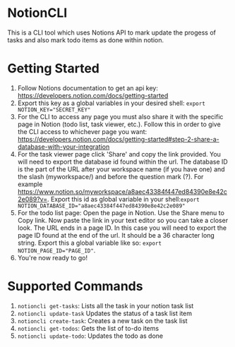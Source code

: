 # NotionCLI
This is a CLI tool which uses Notions API to mark update the progess of tasks and also mark todo items as done within notion.

# Getting Started
1. Follow Notions documentation to get an api key: https://developers.notion.com/docs/getting-started
2. Export this key as a global variables in your desired shell: `export NOTION_KEY="SECRET_KEY"`
3. For the CLI to access any page you must also share it with the specific page in Notion (todo list, task viewer, etc.). Follow this in order to give the CLI access to whichever page you want: https://developers.notion.com/docs/getting-started#step-2-share-a-database-with-your-integration
4. For the task viewer page click 'Share' and copy the link provided. You will need to export the database id found within the url. The database ID is the part of the URL after your workspace name (if you have one) and the slash (myworkspace/) and before the question mark (?). For example https://www.notion.so/myworkspace/a8aec43384f447ed84390e8e42c2e089?v=. Export this id as global variable in your shell:`export NOTION_DATABASE_ID="a8aec43384f447ed84390e8e42c2e089"`
5. For the todo list page: Open the page in Notion. Use the Share menu to Copy link. Now paste the link in your text editor so you can take a closer look. The URL ends in a page ID. In this case you will need to export the page ID found at the end of the url. It should be a 36 character long string. Export this a global variable like so: `export NOTION_PAGE_ID="PAGE_ID"`.
6. You're now ready to go!

# Supported Commands
1. `notioncli get-tasks`: Lists all the task in your notion task list
2. `notioncli update-task` Updates the status of a task list item
3. `notioncli create-task`: Creates a new task on the task list
4. `notioncli get-todos`: Gets the list of to-do items
5. `notioncli update-todo`: Updates the todo as done
